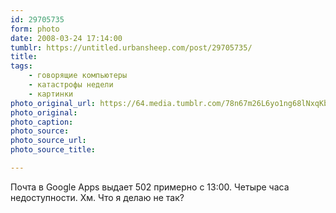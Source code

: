 ```yaml
---
id: 29705735
form: photo
date: 2008-03-24 17:14:00
tumblr: https://untitled.urbansheep.com/post/29705735/
title:
tags:
    - говорящие компьютеры
    - катастрофы недели
    - картинки
photo_original_url: https://64.media.tumblr.com/78n67m26L6yo1ng68lNxqKbv_1280.gif
photo_original:
photo_caption: 
photo_source:
photo_source_url:
photo_source_title:

---
```


<p>Почта в Google Apps выдает 502 примерно с 13:00. Четыре часа недоступности. Хм. Что я делаю не так?</p>
